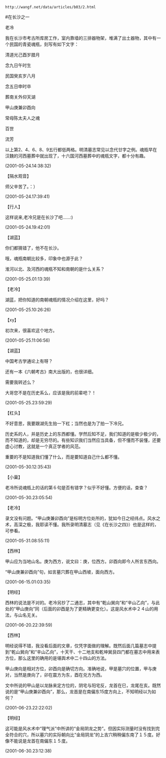 `http://wangf.net/data/articles/b03/2.html`

#在长沙之一

老冷

我在长沙市考古所库房工作，室内靠墙的三排器物架，堆满了出土器物，其中有一个民国的青瓷魂瓶，刻写有如下文字：

清道光己酉岁腊月

念九日午时生

民国癸亥岁八月

念五日申时卒

葬南关外仰天湖

甲山庚兼卯酉向

常母陈太夫人之魂

百世

流芳

以上第2、4、6、8、9五行都低两格。明清墓志常见以念代廿字之例。魂瓶早在汉魏的河西墓葬中就出现了，十六国河西墓葬中的魂瓶文字，都十分有趣。

(2001-05-24.14:38:32)

【隔水观音】



师父辛苦了。：）

(2001-05-24.17:39:41)

【行人】



这样说来,老冷兄是在长沙了吧......:)

(2001-05-24.19:42:01)

【湖蓝】



你们都猜错了，他不在长沙。

哦，魂瓶南朝比较多，印象中也源于此？

淮河以北、及河西的魂瓶不知和南朝的是什么关系？

(2001-05-25.01:13:39)

【老冷】



湖蓝，把你知道的南朝魂瓶的情况介绍在这里，好吗？

(2001-05-25.10:26:26)

【xy】



初次来，很喜欢这个地方。

(2001-05-25.11:06:56)

【湖蓝】



中国考古学通论上有呀？

还有一本《六朝考古》南大出版的，也很详细。

需要我转述么？

大哥您不是在历史系么，应该是我的前辈吧？！

(2001-05-25.23:59:29)

【杠头】



不好意思，我要跟湖先生抬一下杠；当然也是为了拍一下冷兄。

历史系的人，并是历史上的东西都懂。学然后知不足，我们知道的是极少极少的，而不知道的，却是无穷尽的。有些知识我们当然应当具备，但不懂而不装懂，还要虚心讨教，这就是一个真正学者的风范。

重要的不是知道我们懂了什么，而是要知道自己什么都不懂。

(2001-05-30.12:35:43)

【小巢】



老冷所说魂瓶上的话的第６句是否有错字？似乎不好懂。方便的话，查查？

(2001-05-30.23:05:54)

【老冷】



录文没有问题。“甲山庚兼卯酉向”是标明方位处所的，犹如今日之经纬点。风水之术，高深之极，我耶读不懂。我所录明清墓志（见《在长沙之四》）也是这样的，可参看。

(2001-05-31.08:55:11)

【西林】



甲山应为当地山名。庚为西方，说文曰：庚，位西方。卯酉向即今人所言东西向。

“甲山庚兼卯酉向”句，如言墓穴葬在甲山西坡，面向西方。

(2001-06-15.01:03:35)

【明经】



西林的说法是不对的。老冷另抄了二通志，其中有“乾山巽向”和“辛山乙向”，与此处的“甲山庚向”同（后面的卯酉是为了更精确更变化）。这是风水术中２４山的用法，与山名无关。

(2001-06-20.22:39:59)

【西林】



明经说得不错，我没看后面的文章，仅凭字面做的理解。既然后面几篇墓志中提到“乾山巽向”和“辛山乙向”，十天干、十二地支和乾坤巽艮四门都在墓志中用来表方位，那么这里的确用的是堪舆术中二十四山的方法。

甲山庚向是相对方位，卯酉向是确切方向。准确地说，甲是墓穴的位置，甲与庚对，当然是庚向了，卯在震方为东，酉在兑方为西。

文中所说的甲山是以龙脉来定方位的，阴宅与阳宅反，龙首在巳，龙尾在亥。既然说的是“甲山庚兼卯酉向”，那么，龙首是在南偏东15度方向上，不知明经以为如何？

(2001-06-23.22:22:02)

【明经】



这可能是风水术中“理气派”中所讲的“金局阴龙之势”。但因实际测量时没有找到完全符合的穴，所以墓穴的实际朝向比“金局阴龙”的上吉穴稍稍偏东南了１５度。好像不能说是龙首在南偏东１５度。

(2001-06-30.23:12:38)